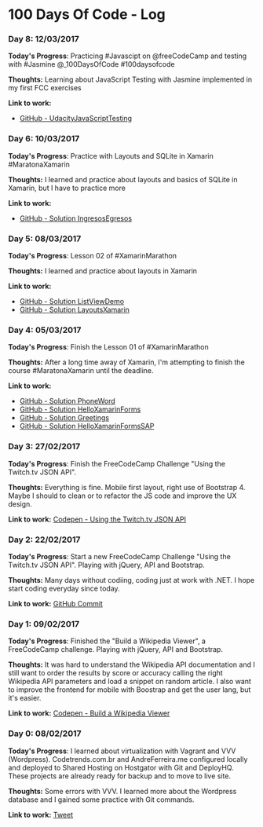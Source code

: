 # 100 Days Of Code - Log

### Day 8: 12/03/2017

**Today's Progress**: Practicing #Javascipt on @freeCodeCamp and testing with #Jasmine @_100DaysOfCode #100daysofcode 

**Thoughts:** Learning about JavaScript Testing with Jasmine implemented in my first FCC exercises

**Link to work:**

* [GitHub - UdacityJavaScriptTesting](https://github.com/andreferreira-me/UdacityJavaScriptTesting)

### Day 6: 10/03/2017

**Today's Progress**: Practice with Layouts and SQLite in Xamarin #MaratonaXamarin

**Thoughts:** I learned and practice about layouts and basics of SQLite in Xamarin, but I have to practice more

**Link to work:**

* [GitHub - Solution IngresosEgresos](https://github.com/andreferreira-me/IngresosEgresos)

### Day 5: 08/03/2017

**Today's Progress**: Lesson 02 of #XamarinMarathon

**Thoughts:** I learned and practice about layouts in Xamarin

**Link to work:**

* [GitHub - Solution ListViewDemo](https://github.com/andreferreira-me/ListViewDemo)
* [GitHub - Solution LayoutsXamarin](https://github.com/andreferreira-me/LayoutsXamarin)

### Day 4: 05/03/2017

**Today's Progress**: Finish the Lesson 01 of #XamarinMarathon

**Thoughts:** After a long time away of Xamarin, I'm attempting to finish the course #MaratonaXamarin until the deadline.

**Link to work:**

* [GitHub - Solution PhoneWord](https://github.com/andreferreira-me/PhoneWord)
* [GitHub - Solution HelloXamarinForms](https://github.com/andreferreira-me/HelloXamarinForms)
* [GitHub - Solution Greetings](https://github.com/andreferreira-me/Greetings)
* [GitHub - Solution HelloXamarinFormsSAP](https://github.com/andreferreira-me/HelloXamarinFormsSAP)

### Day 3: 27/02/2017

**Today's Progress**: Finish the FreeCodeCamp Challenge "Using the Twitch.tv JSON API".

**Thoughts:** Everything is fine. Mobile first layout, right use of Bootstrap 4. Maybe I should to clean or to refactor the JS code and improve the UX design.

**Link to work:** [Codepen - Using the Twitch.tv JSON API](https://codepen.io/andreferreira-me/full/JWdoaq/)

### Day 2: 22/02/2017

**Today's Progress**: Start a new FreeCodeCamp Challenge "Using the Twitch.tv JSON API". Playing with jQuery, API and Bootstrap.

**Thoughts:** Many days without codiing, coding just at work with .NET. I hope start coding everyday since today.

**Link to work:** [GitHub Commit](https://github.com/andreferreira-me/fcc-twitch-json-api/commit/11fd1df95da1889bb52d760256bb42540d7cd41c)

### Day 1: 09/02/2017

**Today's Progress**: Finished the "Build a Wikipedia Viewer", a FreeCodeCamp challenge. Playing with jQuery, API and Bootstrap.

**Thoughts:** It was hard to understand the Wikipedia API documentation and I still want to order the results by score or accuracy calling the right Wikipedia API parameters and load a snippet on random article. I also want to improve the frontend for mobile with Boostrap and get the user lang, but it's easier.

**Link to work:** [Codepen - Build a Wikipedia Viewer](https://codepen.io/andreferreira-me/full/YGqaZq/)

### Day 0: 08/02/2017

**Today's Progress**: I learned about virtualization with Vagrant and VVV (Wordpress). Codetrends.com.br and AndreFerreira.me configured locally and deployed to Shared Hosting on Hostgator with Git and DeployHQ. These projects are already ready for backup and to move to live site.

**Thoughts:** Some errors with VVV. I learned more about the Wordpress database and I gained some practice with Git commands.

**Link to work:** [Tweet](https://twitter.com/andreferreira_/status/829165589017026560)

